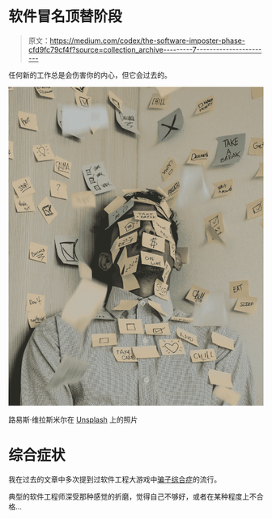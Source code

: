 # 软件冒名顶替阶段

> 原文：<https://medium.com/codex/the-software-imposter-phase-cfd9fc79cf4f?source=collection_archive---------7----------------------->

任何新的工作总是会伤害你的内心，但它会过去的。

![](img/9a129e3f59127c9cd1876e956dd6328b.png)

路易斯·维拉斯米尔在 [Unsplash](https://unsplash.com/s/photos/worry?utm_source=unsplash&utm_medium=referral&utm_content=creditCopyText) 上的照片

# 综合症状

我在过去的文章中多次提到过软件工程大游戏中[骗子综合症](https://en.wikipedia.org/wiki/Impostor_syndrome)的流行。

典型的软件工程师深受那种感觉的折磨，觉得自己不够好，或者在某种程度上不合格…